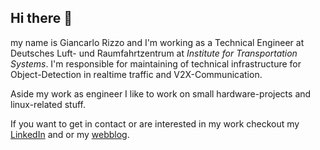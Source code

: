 ## Hi there 👋

my name is Giancarlo Rizzo and I'm working as a Technical Engineer at Deutsches Luft- und Raumfahrtzentrum at _Institute for Transportation Systems_. I'm responsible for maintaining of technical infrastructure for Object-Detection in realtime traffic and V2X-Communication.

Aside my work as engineer I like to work on small hardware-projects and linux-related stuff.

If you want to get in contact or are interested in my work checkout my [LinkedIn](https://de.linkedin.com/in/giancarlo-rizzo-069170223/it?trk=people-guest_people_search-card) and or my [webblog](https://protogia.github.io/).
